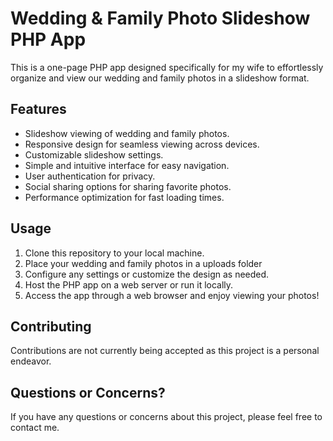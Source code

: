 # Wedding & Family Photo Slideshow PHP App

This is a one-page PHP app designed specifically for my wife to effortlessly organize and view our wedding and family photos in a slideshow format.

## Features

- Slideshow viewing of wedding and family photos.
- Responsive design for seamless viewing across devices.
- Customizable slideshow settings.
- Simple and intuitive interface for easy navigation.
- User authentication for privacy.
- Social sharing options for sharing favorite photos.
- Performance optimization for fast loading times.

## Usage

1. Clone this repository to your local machine.
2. Place your wedding and family photos in a uploads folder
3. Configure any settings or customize the design as needed.
4. Host the PHP app on a web server or run it locally.
5. Access the app through a web browser and enjoy viewing your photos!

## Contributing

Contributions are not currently being accepted as this project is a personal endeavor.

## Questions or Concerns?

If you have any questions or concerns about this project, please feel free to contact me.
